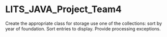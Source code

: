 # LITS_JAVA_Project_Team4
Create the appropriate class for storage use one of the collections: sort by year of foundation. Sort entries to display. Provide processing exceptions.
